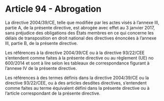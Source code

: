 # Article 94 - Abrogation


La directive 2004/39/CE, telle que modifiée par les actes visés à l’annexe III, partie A, de la présente directive, est abrogée avec effet au 3 janvier 2017, sans préjudice des obligations des États membres en ce qui concerne les délais de transposition en droit national des directives énoncées à l’annexe III, partie B, de la présente directive.

Les références à la directive 2004/39/CE ou à la directive 93/22/CEE s’entendent comme faites à la présente directive ou au règlement (UE) no 600/2014 et sont à lire selon les tableaux de correspondance figurant à l’annexe IV de la présente directive.

Les références à des termes définis dans la directive 2004/39/CE ou la directive 93/22/CEE, ou à des articles desdites directives, s’entendent comme faites au terme équivalent défini dans la présente directive ou à l’article correspondant de la présente directive.

